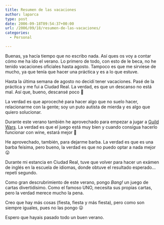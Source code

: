 ```yaml
---
title: Resumen de las vacaciones
author: laparca
type: post
date: 2006-09-18T09:54:37+00:00
url: /2006/09/18/resumen-de-las-vacaciones/
categories:
  - Personal

---
```

Buenas, ya hacía tiempo que no escribo nada. Así ques os voy a contar cómo me ha ido el verano. Lo primero de todo, con esto de le beca, no he tenido vacaciones oficiales hasta agosto. Tampoco es que me sirviese de mucho, ya que tenía que hacer una práctica y es a lo que estuve.

Hasta la última semana de agosto no decidí tener vacaciones. Pasé de la práctica y me fui a Ciudad Real. La verdad, es que un descanso no está mal. Así que, bueno, descansé poco 🙂

La verdad es que aproceché para hacer algo que no suelo hacer, relacionarme con la gente; soy un puto autista de mierda y es algo que quiero solucionar.

Durante este verano también he aprovechado para empezar a jugar a <a target="_blank" href="http://es.guildwars.com">Guild Wars</a>. La verdad es que el juego está muy bien y cuando consigua hacerlo funcionar con wine, estará mejor 🙂

He aprovechado, también, para dejarme barba. La verdad es que es una barba feísima, pero bueno, la verdad es que no puedo optar a nada mejor 😛

Durante mi estancia en Ciudad Real, tuve que volver para hacer un exámen de inglés en la escuela de idiomas, donde obtuve el resultado esperado&#8230; repetí segundo.

Como gran descrubrimiento de este verano, pongo _Bang!_ un juego de cartas divertidisimo. Como el famoso UNO, necesita sus propias cartas, pero la verdad merece mucho la pena.

Creo que hay más cosas (fiesta, fiesta y más fiesta), pero como son siempre iguales, pues no las pongo 😛

Espero que hayais pasado todo un buen verano.